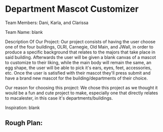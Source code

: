 # Department Mascot Customizer

Team Members: Dani, Karla, and Clarissa

Team Name: blank

Description Of Our Project:
  Our project consists of having the user choose one of the four buildings, OLRI, Carnegie, Old Main, and JWall, in order to produce a specific background that relates to the majors that take place in said building. Afterwards the user will be given a blank canvas of a mascot to customize to their liking, while the main body will remain the same, an egg shape, the user will be able to pick it's ears, eyes, feet, accessories, etc. Once the user is satisfied with their mascot they'll press submit and have a brand new mascot for the building/departments of their choice.

Our reason for choosing this project:
  We chose this project as we thought it would be a fun and cute project to make, especially one that directly relates to macalester, in this case it's departments/buildings. 

Inspiration:
blank

Rough Plan:
- 
